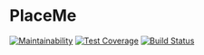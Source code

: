 # PlaceMe
[![Maintainability](https://api.codeclimate.com/v1/badges/19790d9b2d9621e07aaa/maintainability)](https://codeclimate.com/github/Hotckiss/PlaceMe/maintainability)
[![Test Coverage](https://api.codeclimate.com/v1/badges/19790d9b2d9621e07aaa/test_coverage)](https://codeclimate.com/github/Hotckiss/PlaceMe/test_coverage)
[![Build Status](https://travis-ci.org/Hotckiss/PlaceMe.svg?branch=master)](https://travis-ci.org/Hotckiss/PlaceMe)
